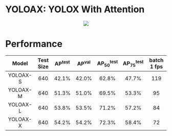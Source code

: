 # YOLOAX: YOLOX With Attention
<div align=center><img src="https://github.com/KejianXu/yoloax/assets/134375672/3061a843-4493-488d-8695-f59dba513886"></div>

# Performance

| Model | Test Size |   AP<sup>test</sup> | AP<sup>val</sup> | AP<sub>50</sub><sup>test</sup> | AP<sub>75</sub><sup>test</sup> | batch 1 fps |
| :----: | :----: | :----: | :----: | :----: | :----: | :----: |
| YOLOAX-S  | 640 | 42.1% | 42.0%	| 62.8% |	47.7% | 119 |
| YOLOAX-M  | 640 | 51.3% | 51.0%	| 69.5%	| 53.3% | 95 |
| YOLOAX-L  | 640 | 53.8% | 53.5% |	71.2% |	57.2% | 84 |
| YOLOAX-X  | 640 | 54.2% | 54.2% |	72.3% |	58.4% | 72 |



